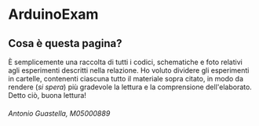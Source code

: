 # ArduinoExam
## Cosa è questa pagina?
È semplicemente una raccolta di tutti i codici, schematiche e foto relativi agli esperimenti descritti nella relazione. Ho voluto dividere gli esperimenti in cartelle, contenenti ciascuna tutto il materiale sopra citato, in modo da rendere (*si spera*) più gradevole la lettura e la comprensione dell'elaborato. Detto ciò, buona lettura!
###### Antonio Guastella, M05000889
